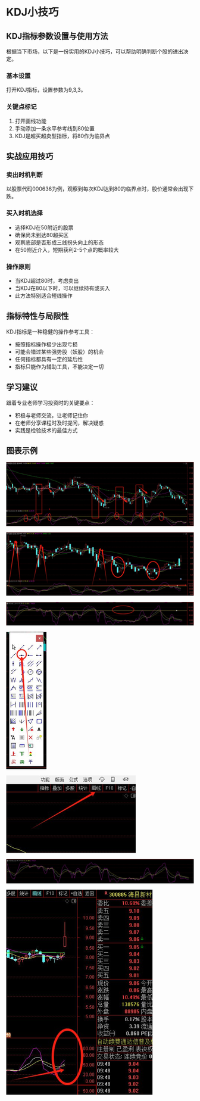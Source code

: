 # KDJ小技巧

<!-- 文档转换自: KDJ小技巧.docx -->
<!-- 转换时间: 2025-08-25 20:01:28 -->
<!-- 提示: 文档中的关键数据已使用data-number类标记 -->

## KDJ指标参数设置与使用方法

根据当下市场，以下是一份实用的KDJ小技巧，可以帮助明确判断个股的进出决定。

### 基本设置

打开KDJ指标，设置参数为<span class="data-number">9</span>,<span class="data-number">3</span>,<span class="data-number">3</span>。

### 关键点标记

1. 打开画线功能
2. 手动添加一条水平参考线到<span class="data-number">80</span>位置
3. KDJ是超买超卖型指标，将<span class="data-number">80</span>作为临界点

## 实战应用技巧

### 卖出时机判断

以股票代码<span class="data-number">000636</span>为例，观察到每次KDJ达到<span class="data-number">80</span>的临界点时，股价通常会出现下跌。

### 买入时机选择

- 选择KDJ在<span class="data-number">50</span>附近的股票
- 确保尚未到达<span class="data-number">80</span>超买区
- 观察底部是否形成三线拐头向上的形态
- 在<span class="data-number">50</span>附近介入，短期获利<span class="data-number">2</span>-<span class="data-number">5</span>个点的概率较大

### 操作原则
- 当KDJ超过<span class="data-number">80</span>时，考虑卖出
- 当KDJ在<span class="data-number">80</span>以下时，可以继续持有或买入
- 此方法特别适合短线操作

## 指标特性与局限性

KDJ指标是一种稳健的操作参考工具：
- 按照指标操作极少出现亏损
- 可能会错过某些强势股（妖股）的机会
- 任何指标都具有一定的延后性
- 指标只能作为辅助工具，不能决定一切

## 学习建议

跟着专业老师学习投资时的关键要点：
- 积极与老师交流，让老师记住你
- 在老师分享课程时及时提问，解决疑惑
- 实践是检验技术的最佳方式

## 图表示例

![KDJ指标设置界面](images/image_471672fe.png)

![KDJ参数调整参考](images/image_7c03bb2b.png)

![KDJ指标画线示例](images/image_e7e42982.png)

![股票代码000636的KDJ走势](images/image_2b3df211.png)

![KDJ买入信号示例](images/image_71322d32.png)

![KDJ卖出信号示例](images/image_2a83d8d0.png)

![KDJ指标综合应用](images/image_d29a23c7.png)
